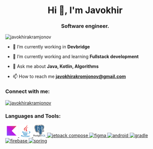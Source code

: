 <h1 align="center">Hi 👋, I'm Javokhir</h1>
<h3 align="center">Software engineer.</h3>

<p align="left"> <img src="https://komarev.com/ghpvc/?username=javokhirakramjonov&label=Profile%20views&color=0e75b6&style=flat" alt="javokhirakramjonov" /> </p>

- 🔭 I’m currently working in **Devbridge**

- 🌱 I’m currently working and learning **Fullstack development**

- 💬 Ask me about **Java, Kotlin, Algorithms**

- 📫 How to reach me **javokhirakromjonov@gmail.com**

<h3 align="left">Connect with me:</h3>
<p align="left">
<a href="https://linkedin.com/in/javahere" target="blank"><img align="center" src="https://raw.githubusercontent.com/rahuldkjain/github-profile-readme-generator/master/src/images/icons/Social/linked-in-alt.svg" alt="javokhirakramjonov" height="30" width="40" /></a>
</p>

<h3 align="left">Languages and Tools:</h3>
<p align="left">

<a href="https://kotlinlang.org/" target="_blank" rel="noreferrer"> <img src="https://raw.githubusercontent.com/devicons/devicon/master/icons/kotlin/kotlin-original.svg" alt="kotlin" width="40" height="40"/> </a><a href="https://java.com/" target="_blank" rel="noreferrer"> <img src="https://raw.githubusercontent.com/devicons/devicon/master/icons/java/java-original.svg" alt="java" width="40" height="40"/> </a><a href="https://www.postgresql.org/" target="_blank" rel="noreferrer"> <img src="https://raw.githubusercontent.com/devicons/devicon/master/icons/postgresql/postgresql-original-wordmark.svg" alt="postgresql" width="40" height="40"/> </a><a href="https://developer.android.com/jetpack/compose" target="_blank" rel="noreferrer"> <img src="https://tabris.com/wp-content/uploads/2021/06/jetpack-compose-icon_RGB.png" alt="jetpack compose" width="40" height="40"/> </a><a href="https://www.figma.com/" target="_blank" rel="noreferrer"> <img src="https://www.vectorlogo.zone/logos/figma/figma-icon.svg" alt="figma" width="40" height="40"/> </a><a href="https://www.android.com/" target="_blank" rel="noreferrer"> <img src="https://source.android.com/static/docs/setup/images/Android_symbol_green_RGB.svg" alt="android" width="40" height="40"/> </a><a href="https://www.gradle.com/" target="_blank" rel="noreferrer"> <img src="https://www.vectorlogo.zone/logos/gradle/gradle-icon.svg" alt="gradle" width="40" height="40"/> </a><a href="https://www.firebase.com/" target="_blank" rel="noreferrer"> <img src="https://www.vectorlogo.zone/logos/firebase/firebase-icon.svg" alt="firebase" width="40" height="40"/> </a><a href="https://www.spring.io/" target="_blank" rel="noreferrer"> <img src="https://www.vectorlogo.zone/logos/springio/springio-icon.svg" alt="spring" width="40" height="40"/> </a>

